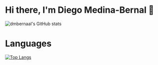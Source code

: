 # Hi there, I'm Diego Medina-Bernal 👋
![dmbernaal's GitHub stats](https://github-readme-stats-chi-blond.vercel.app/api?username=dmbernaal&count_private=true&show_icons=true&theme=dark&hide=contribs,issues)

# Languages 
[![Top Langs](https://github-readme-stats-chi-blond.vercel.app/api/top-langs/?username=dmbernaal&count_private=true&hide=jupyter%20notebook&langs_count=8)](https://github.com/dmbernaal/github-readme-stats)